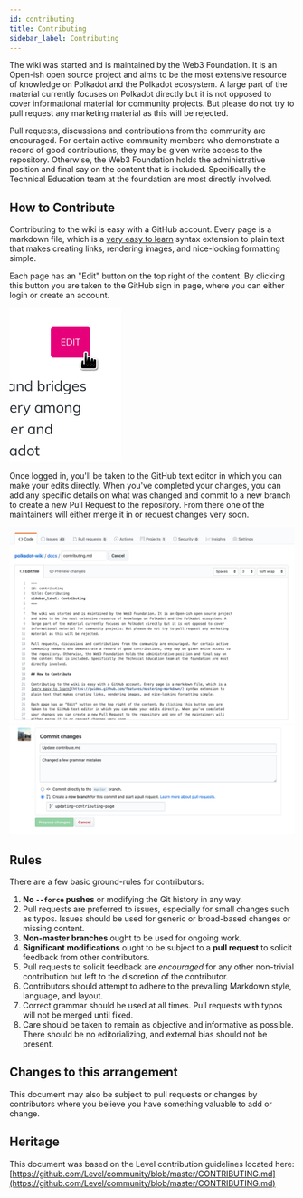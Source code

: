 ```yaml
---
id: contributing
title: Contributing
sidebar_label: Contributing
---
```


The wiki was started and is maintained by the Web3 Foundation. It is an Open-ish open source project
and aims to be the most extensive resource of knowledge on Polkadot and the Polkadot ecosystem. A
large part of the material currently focuses on Polkadot directly but it is not opposed to cover
informational material for community projects. But please do not try to pull request any marketing
material as this will be rejected.

Pull requests, discussions and contributions from the community are encouraged. For certain active
community members who demonstrate a record of good contributions, they may be given write access to
the repository. Otherwise, the Web3 Foundation holds the administrative position and final say on
the content that is included. Specifically the Technical Education team at the foundation are most
directly involved.

## How to Contribute

Contributing to the wiki is easy with a GitHub account. Every page is a markdown file, which is a
[very easy to learn](https://guides.github.com/features/mastering-markdown/) syntax extension to
plain text that makes creating links, rendering images, and nice-looking formatting simple.

Each page has an "Edit" button on the top right of the content. By clicking this button you are
taken to the GitHub sign in page, where you can either login or create an account.

![](assets/edit_button.png)

Once logged in, you'll be taken to the GitHub text editor in which you can make your edits
directly. When you've completed your changes, you can add any specific details on what was changed
and commit to a new branch to create a new Pull Request to the repository. From there one of the
maintainers will either merge it in or request changes very soon.

![](assets/contributing.png) ![](assets/creating-pull-request.png)

## Rules

There are a few basic ground-rules for contributors:

1. **No `--force` pushes** or modifying the Git history in any way.
2. Pull requests are preferred to issues, especially for small changes such as typos. Issues should
   be used for generic or broad-based changes or missing content.
3. **Non-master branches** ought to be used for ongoing work.
4. **Significant modifications** ought to be subject to a **pull request** to solicit feedback from
   other contributors.
5. Pull requests to solicit feedback are _encouraged_ for any other non-trivial contribution but
   left to the discretion of the contributor.
6. Contributors should attempt to adhere to the prevailing Markdown style, language, and layout.
7. Correct grammar should be used at all times. Pull requests with typos will not be merged until
   fixed.
8. Care should be taken to remain as objective and informative as possible. There should be no
   editorializing, and external bias should not be present.

## Changes to this arrangement

This document may also be subject to pull requests or changes by contributors where you believe you
have something valuable to add or change.

## Heritage

This document was based on the Level contribution guidelines located here:
[https://github.com/Level/community/blob/master/CONTRIBUTING.md](https://github.com/Level/community/blob/master/CONTRIBUTING.md)
